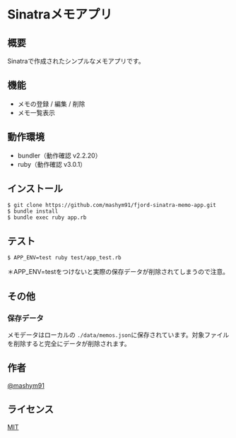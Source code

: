 # Sinatraメモアプリ
## 概要
Sinatraで作成されたシンプルなメモアプリです。

## 機能
- メモの登録 / 編集 / 削除 
- メモ一覧表示

 
## 動作環境
- bundler（動作確認 v2.2.20）
- ruby（動作確認 v3.0.1）

## インストール
 
```
$ git clone https://github.com/mashym91/fjord-sinatra-memo-app.git
$ bundle install
$ bundle exec ruby app.rb
```
 
## テスト

```
$ APP_ENV=test ruby test/app_test.rb
```
＊APP_ENV=testをつけないと実際の保存データが削除されてしまうので注意。


## その他
### 保存データ
メモデータはローカルの `./data/memos.json`に保存されています。対象ファイルを削除すると完全にデータが削除されます。

## 作者
 
[@mashym91](https://twitter.com/mashym91)

## ライセンス
 
[MIT](https://en.wikipedia.org/wiki/MIT_License)
